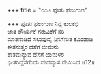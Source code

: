 +++
title = "೦೧೨ ಫೂತು ಫಲುಗುಣ"

+++
ಫೂತು ಫಲುಗುಣ ನಿನ್ನ ಕುಲಕಭಿ  
ಜಾತ ಶೌರ್ಯಕೆ ಗರುವಿಕೆಗೆ ಸರಿ  
ಮಾತನಾಡಿದೆ ಸಲುವುದೈ ನಿನಗೆನುತ ಕೊಂಡಾಡಿ  
ಈತನುತ್ತರ ದೆಸೆಗೆ ಭೀಮನು  
ಶಾತಮನ್ಯುವ ದೆಸೆಗೆ ಯಮಳರ  
ಭೀತರಿದ್ದೆಸೆಗೆಂದು ವೇದವ್ಯಾಸ ನೇಮಿಸಿದ     ॥12॥